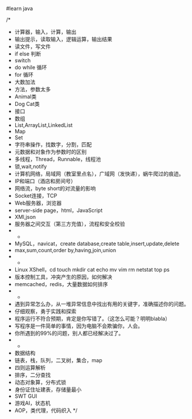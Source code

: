 #learn java

/*
 * 计算器，输入，计算，输出
 * 输出提示，读取输入，逻辑运算，输出结果
 * 读文件，写文件
 * if else 判断
 * switch
 * do while 循环
 * for 循环
 * 大数加法
 * 方法，参数太多
 * Animal类
 * Dog Cat类
 * 接口
 * 数组
 * List,ArrayList,LinkedList
 * Map
 * Set
 * 字符串操作，找数字，分割，匹配
 * 元数据和对象作为参数时的区别
 * 多线程，Thread，Runnable，线程池
 * 锁,wait,notify
 * 计算机网络，局域网（教室里点名），广域网（发快递），蜗牛爬过的痕迹。
 * IP和端口（酒店和房间号）
 * 网络流，byte short的对流量的影响
 * Socket连接，TCP
 * Web服务器，浏览器
 * server-side page，html，JavaScript 
 * XMl,json
 * 服务器之间交互（第三方充值），流程和安全校验
 * -
 * MySQL，navicat，create database,create table,insert,update,delete
 * max,sum,count,order by,having,join,union
 * -
 * Linux XShell，cd touch mkdir cat echo mv vim rm netstat top ps
 * 版本控制工具，冲突产生的原因，如何解决
 * memcached，redis，大量数据如何排序
 * -
 * 遇到异常怎么办，从一堆异常信息中找出有用的关键字，准确描述你的问题。
 * 仔细观察，勇于实践和探索
 * 程序运行不符合预期，肯定是你写错了。（这怎么可能？明明blabla）
 * 写程序是一件简单的事情，因为电脑不会欺骗你，人会。
 * 你所遇到的99%的问题，别人都已经解决过了。
 * -
 * 数据结构
 * 链表，栈，队列，二叉树，集合，map
 * 四则运算解析
 * 排序，二分查找
 * 动态对象算，分布式锁
 * 身份证住址建表，存储量最小
 * SWT GUI
 * 游戏AI，状态机
 * AOP，类代理，代码织入
 */
